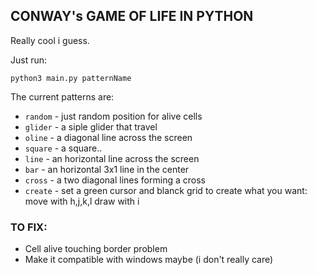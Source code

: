 ## CONWAY's GAME OF LIFE IN PYTHON
Really cool i guess.

Just run:

`python3 main.py patternName`
  
The current patterns are:
+ `random`   - just random position for alive cells
+ `glider`   - a siple glider that travel
+ `oline`    - a diagonal line across the screen
+ `square`   - a square..
+ `line`     - an horizontal line across the screen
+ `bar`      - an horizontal 3x1 line in the center
+ `cross`    - a two diagonal lines forming a cross
+ `create`   - set a green cursor and blanck grid to create what you want: move with h,j,k,l draw with i 

### TO FIX:
+ Cell alive touching border problem
+ Make it compatible with windows maybe (i don't really care)
